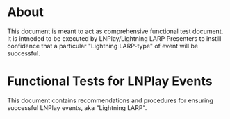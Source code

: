 # About

This document is meant to act as comprehensive functional test document. It is intneded to be executed by LNPlay/Lightning LARP Presenters to instill confidence that a particular "Lightning LARP-type" of event will be successful.

# Functional Tests for LNPlay Events

This document contains recommendations and procedures for ensuring successful LNPlay events, aka "Lightning LARP".